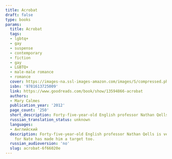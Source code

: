 ```yaml
---
title: Acrobat
draft: false
type: books
params:
  title: Acrobat
  tags:
  - lgbtq+
  - gay
  - suspense
  - contemporary
  - fiction
  - gay
  - LGBTQ+
  - male-male romance
  - romance
  cover: https://images-na.ssl-images-amazon.com/images/S/compressed.photo.goodreads.com/books/1334035355i/13594866.jpg
  isbn: '9781613725009'
  link: https://www.goodreads.com/book/show/13594866-acrobat
  authors:
  - Mary Calmes
  publication_year: '2012'
  page_count: '250'
  short_description: Forty-five-year-old English professor Nathan Qells is very good at making people feel important. What he’s not very good at is sticking around afterward.
  russian_translation_status: unknown
  languages:
  - Английский
  description: Forty-five-year-old English professor Nathan Qells is very good at making people feel important. What he’s not very good at is sticking around afterward. He’s a nice guy; he just doesn’t feel things the way other people do. So even after all the time he’s spent taking care of Michael, the kid across the hall, he doesn’t realize that Michael’s mob muscle uncle and guardian, Andreo Fiore, has slowly been falling in love with him.Dreo has bigger problems than getting Nate to see him as a potential partner. He’s raising his nephew, trying to leave his unsavory job, and starting his own business, a process made infinitely more difficult when a series of hits takes out some key underworld players. Still, Dreo is determined to build a life he can be proud of—a life with Nate as a cornerstone. A life that is starting to look like exactly what Nate has been looking for. Unfortunately for Dreo—and for Nate—the last hits were just part of a major reorganization, and Dreo’s obvious love
    for Nate has made him a target too.
  russian_audioversion: 'no'
  slug: acrobat-6f66020e
---
```

